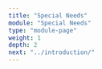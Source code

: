 ```yaml
---
title: "Special Needs"
module: "Special Needs"
type: "module-page"
weight: 1
depth: 2
next: "../introduction/"
---
```

<form method="post" action="."></form>